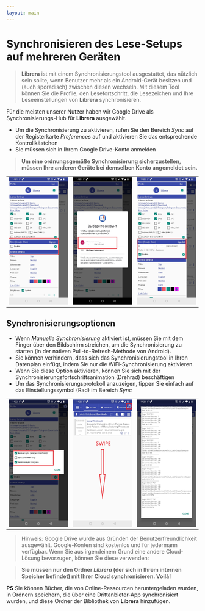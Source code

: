 ```yaml
---
layout: main
---
```


# Synchronisieren des Lese-Setups auf mehreren Geräten


> **Librera** ist mit einem Synchronisierungstool ausgestattet, das nützlich sein sollte, wenn Benutzer mehr als ein Android-Gerät besitzen und (auch sporadisch) zwischen diesen wechseln. Mit diesem Tool können Sie die Profile, den Lesefortschritt, die Lesezeichen und Ihre Leseeinstellungen von **Librera** synchronisieren.

Für die meisten unserer Nutzer haben wir Google Drive als Synchronisierungs-Hub für **Librera** ausgewählt.

* Um die Synchronisierung zu aktivieren, rufen Sie den Bereich _Sync_ auf der Registerkarte _Preferences_ auf und aktivieren Sie das entsprechende Kontrollkästchen
* Sie müssen sich in Ihrem Google Drive-Konto anmelden
 
> **Um eine ordnungsgemäße Synchronisierung sicherzustellen, müssen Ihre anderen Geräte bei demselben Konto angemeldet sein.**

||||
|-|-|-|
|![](1.jpg)|![](2.jpg)|![](3.jpg)|

## Synchronisierungsoptionen

* Wenn _Manuelle Synchronisierung_ aktiviert ist, müssen Sie mit dem Finger über den Bildschirm streichen, um die Synchronisierung zu starten (in der nativen Pull-to-Refresh-Methode von Android).
* Sie können verhindern, dass sich das Synchronisierungstool in Ihren Datenplan einfügt, indem Sie nur die WiFi-Synchronisierung aktivieren.
* Wenn Sie diese Option aktivieren, können Sie sich mit der Synchronisierungsfortschrittsanimation (Drehrad) beschäftigen
* Um das Synchronisierungsprotokoll anzuzeigen, tippen Sie einfach auf das Einstellungssymbol (Rad) im Bereich _Sync_

||||
|-|-|-|
|![](32.jpg)|![](41.jpg)|![](42.jpg)|

> Hinweis: Google Drive wurde aus Gründen der Benutzerfreundlichkeit ausgewählt. Google-Konten sind kostenlos und für jedermann verfügbar. Wenn Sie aus irgendeinem Grund eine andere Cloud-Lösung bevorzugen, können Sie diese verwenden:

> **Sie müssen nur den Ordner _Librera_ (der sich in Ihrem internen Speicher befindet) mit Ihrer Cloud synchronisieren. Voilà!**

**PS** Sie können Bücher, die von Online-Ressourcen heruntergeladen wurden, in Ordnern speichern, die über eine Drittanbieter-App synchronisiert wurden, und diese Ordner der Bibliothek von **Librera** hinzufügen.
